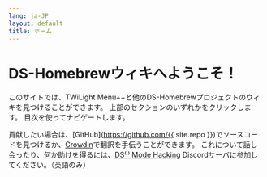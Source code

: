 ```yaml
---
lang: ja-JP
layout: default
title: ホーム
---
```


# DS-Homebrewウィキへようこそ！

このサイトでは、TWiLight Menu++と他のDS-Homebrewプロジェクトのウィキを見つけることができます。 上部のセクションのいずれかをクリックします。 目次を使ってナビゲートします。

貢献したい場合は、[GitHub](https://github.com/{{ site.repo }})でソースコードを見つけるか、[Crowdin](https://ja.crowdin.com/project/ds-homebrew-wiki)で翻訳を手伝うことができます。 これについて話し会ったり、何か助けを得るには、[DS⁽ⁱ⁾ Mode Hacking](https://ds-homebrew.com/discord) Discordサーバに参加してください。（英語のみ）
